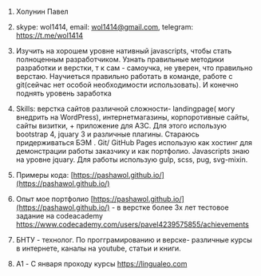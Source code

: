 1. Холунин Павел
2. skype: wol1414,
  email: wol1414@gmail.com,
  telegram: https://t.me/wol1414
3. Изучить на хорошем уровне  нативный javascripts, чтобы стать полноценным разработчиком. Узнать правильные  методики разработки и верстки, т к сам - самоучка, не уверен, что правильно верстаю. Научиеться правильно работать в команде, работе с git(сейчас нет особой необходимости использовать). И конечно поднять уровень заработка
4. Skills: верстка сайтов различной сложности- landingpage( могу внедрить на WordPress), интернетмагазины, корпоротивные сайты, сайты визитки, + приложение для АЗС.
Для этого использую bootstrap 4, jquary 3   и различные  плагины. Стараюсь придерживаться БЭМ . 
Git/ GitHub Pages  использую как хостинг для демонстрации работы заказчику и как портфолио.
Javascripts знаю на уровне jquary. 
Для работы использую gulp, scss, pug, svg-mixin. 
 
5. Примеры кода:  [https://pashawol.github.io/](https://pashawol.github.io/)
6. Опыт 
  мое портфолио [https://pashawol.github.io/](https://pashawol.github.io/)  - в верстке более 3х лет
  тестовое задание  на codeacademy  https://www.codecademy.com/users/pavel4239575855/achievements

7. БНТУ  - технолог. По прогграмированию и верске- различные курсы в интернете, каналы на youtube, статьи  и книги. 
8. A1 -  С января проходу курсы https://lingualeo.com